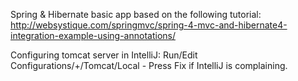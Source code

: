 Spring & Hibernate basic app based on the following tutorial:
http://websystique.com/springmvc/spring-4-mvc-and-hibernate4-integration-example-using-annotations/

Configuring tomcat server in IntelliJ:
Run/Edit Configurations/+/Tomcat/Local - Press Fix if IntelliJ is complaining.